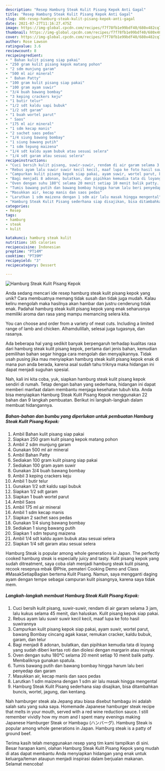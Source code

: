 ```yaml
---
description: "Resep Hamburg Steak Kulit Pisang Kepok Anti Gagal"
title: "Resep Hamburg Steak Kulit Pisang Kepok Anti Gagal"
slug: 406-resep-hamburg-steak-kulit-pisang-kepok-anti-gagal
date: 2021-07-27T11:16:27.475Z
image: https://img-global.cpcdn.com/recipes/f7f78fb1e99bdf40/680x482cq70/hamburg-steak-kulit-pisang-kepok-foto-resep-utama.jpg
thumbnail: https://img-global.cpcdn.com/recipes/f7f78fb1e99bdf40/680x482cq70/hamburg-steak-kulit-pisang-kepok-foto-resep-utama.jpg
cover: https://img-global.cpcdn.com/recipes/f7f78fb1e99bdf40/680x482cq70/hamburg-steak-kulit-pisang-kepok-foto-resep-utama.jpg
author: Rose Lawson
ratingvalue: 3.6
reviewcount: 8
recipeingredient:
- " Bahan kulit pisang siap pakai"
- "250 gram kulit pisang kepok matang pohon"
- "2 sdm munjung garam"
- "500 ml air mineral"
- " Bahan Patty"
- "100 gram kulit pisang siap pakai"
- "100 gram ayam suwir"
- "3/4 buah bawang bombay"
- "3 keping crackers keju"
- "1 butir telur"
- "1/2 sdt kaldu sapi bubuk"
- "1/2 sdt garam"
- "1 buah wortel parut"
- " Saos"
- "175 ml air mineral"
- "1 sdm kecap manis"
- "2 sachet saos pedas"
- "1/4 siung bawang bombay"
- "1 siung bawang putih"
- "1 sdm tepung maizena"
- "1/4 sdt kaldu ayam bubuk atau sesuai selera"
- "1/4 sdt garam atau sesuai selera"
recipeinstructions:
- "Cuci bersih kulit pisang, suwir-suwir, rendam di air garam selama 3 jam, lalu kukus selama 45 menit, dan haluskan. Kulit pisang kepok siap pakai."
- "Rebus ayam lalu suwir suwir kecil kecil, maaf lupa ke foto hasil suwirannya"
- "Campurkan kulit pisang kepok siap pakai, ayam suwir, wortel parut, bawang Bombay cincang agak kasar, remukan cracker, kaldu bubuk, garam, dan telur"
- "Bagi menjadi 8 adonan, bulatkan, dan pipihkan kemudia tata di loyang yang sudah diberi kertas roti dan diolesi dengan margarin atau minyak"
- "Oven dengan suhu 180°C selama 20 menit setiap 10 menit balik patty. Membaliknya gunakan spatula."
- "Tumis bawang putih dan bawang bombay hingga harum lalu beri penyedap dan garam"
- "Masukkan air, kecap manis dan saos pedas"
- "Larutkan 1 sdm maizena dengan 1 sdm air lalu masak hingga mengental"
- "Hamburg Steak Kulit Pisang sederhana siap disajikan, bisa ditambahkan buncis, wortel, jagung, dan kentang."
categories:
- Resep
tags:
- hamburg
- steak
- kulit

katakunci: hamburg steak kulit 
nutrition: 165 calories
recipecuisine: Indonesian
preptime: "PT14M"
cooktime: "PT39M"
recipeyield: "3"
recipecategory: Dessert

---
```



![Hamburg Steak Kulit Pisang Kepok](https://img-global.cpcdn.com/recipes/f7f78fb1e99bdf40/680x482cq70/hamburg-steak-kulit-pisang-kepok-foto-resep-utama.jpg)

Anda sedang mencari ide resep hamburg steak kulit pisang kepok yang unik? Cara membuatnya memang tidak susah dan tidak juga mudah. Kalau keliru mengolah maka hasilnya akan hambar dan justru cenderung tidak enak. Padahal hamburg steak kulit pisang kepok yang enak seharusnya memiliki aroma dan rasa yang mampu memancing selera kita.

You can choose and order from a variety of meat cuts. Including a limited range of lamb and chicken. Alhamdulillah, selesai juga tugasnya, dan rasanya.

Ada beberapa hal yang sedikit banyak berpengaruh terhadap kualitas rasa dari hamburg steak kulit pisang kepok, pertama dari jenis bahan, kemudian pemilihan bahan segar hingga cara mengolah dan menyajikannya. Tidak usah pusing jika mau menyiapkan hamburg steak kulit pisang kepok enak di mana pun anda berada, karena asal sudah tahu triknya maka hidangan ini dapat menjadi suguhan spesial.


Nah, kali ini kita coba, yuk, siapkan hamburg steak kulit pisang kepok sendiri di rumah. Tetap dengan bahan yang sederhana, hidangan ini dapat memberi manfaat dalam membantu menjaga kesehatan tubuh kita. Anda bisa menyiapkan Hamburg Steak Kulit Pisang Kepok menggunakan 22 bahan dan 9 langkah pembuatan. Berikut ini langkah-langkah dalam membuat hidangannya.

<!--inarticleads1-->

##### Bahan-bahan dan bumbu yang diperlukan untuk pembuatan Hamburg Steak Kulit Pisang Kepok:

1. Ambil  Bahan kulit pisang siap pakai
1. Siapkan 250 gram kulit pisang kepok matang pohon
1. Ambil 2 sdm munjung garam
1. Gunakan 500 ml air mineral
1. Ambil  Bahan Patty
1. Sediakan 100 gram kulit pisang siap pakai
1. Sediakan 100 gram ayam suwir
1. Gunakan 3/4 buah bawang bombay
1. Ambil 3 keping crackers keju
1. Ambil 1 butir telur
1. Gunakan 1/2 sdt kaldu sapi bubuk
1. Siapkan 1/2 sdt garam
1. Siapkan 1 buah wortel parut
1. Ambil  Saos
1. Ambil 175 ml air mineral
1. Ambil 1 sdm kecap manis
1. Siapkan 2 sachet saos pedas
1. Gunakan 1/4 siung bawang bombay
1. Sediakan 1 siung bawang putih
1. Siapkan 1 sdm tepung maizena
1. Ambil 1/4 sdt kaldu ayam bubuk atau sesuai selera
1. Siapkan 1/4 sdt garam atau sesuai selera


Hamburg Steak is popular among whole generations in Japan. The perfectly cooked hamburg steak is especially juicy and tasty. Kulit pisang kepok yang sudah ditreatment, saya coba olah menjadi hamburg steak kulit pisang, recook resepnya mbak @Phie, pemateri Cooking Demo and Class #MasakSetiapBagian bertema Kulit Pisang. Namun, saya mengganti daging ayam dengan tempe sebagai campuran kulit pisangnya, karena saya tidak mem. 

<!--inarticleads2-->

##### Langkah-langkah membuat Hamburg Steak Kulit Pisang Kepok:

1. Cuci bersih kulit pisang, suwir-suwir, rendam di air garam selama 3 jam, lalu kukus selama 45 menit, dan haluskan. Kulit pisang kepok siap pakai.
1. Rebus ayam lalu suwir suwir kecil kecil, maaf lupa ke foto hasil suwirannya
1. Campurkan kulit pisang kepok siap pakai, ayam suwir, wortel parut, bawang Bombay cincang agak kasar, remukan cracker, kaldu bubuk, garam, dan telur
1. Bagi menjadi 8 adonan, bulatkan, dan pipihkan kemudia tata di loyang yang sudah diberi kertas roti dan diolesi dengan margarin atau minyak
1. Oven dengan suhu 180°C selama 20 menit setiap 10 menit balik patty. Membaliknya gunakan spatula.
1. Tumis bawang putih dan bawang bombay hingga harum lalu beri penyedap dan garam
1. Masukkan air, kecap manis dan saos pedas
1. Larutkan 1 sdm maizena dengan 1 sdm air lalu masak hingga mengental
1. Hamburg Steak Kulit Pisang sederhana siap disajikan, bisa ditambahkan buncis, wortel, jagung, dan kentang.


Nah hamburger steak ala Jepang atau biasa disebut hambagu ini adalah salah satu yang suka saya. Homemade Japanese hamburger steak recipe that melts in your mouth, served with a red wine reduction sauce. I still remember vividly how my mom and I spent many evenings making Japanese Hamburger Steak or Hambagu (ハンバーグ). Hamburg Steak is popular among whole generations in Japan. Hamburg steak is a patty of ground beef. 

Terima kasih telah menggunakan resep yang tim kami tampilkan di sini. Besar harapan kami, olahan Hamburg Steak Kulit Pisang Kepok yang mudah di atas dapat membantu Anda menyiapkan hidangan yang enak untuk keluarga/teman ataupun menjadi inspirasi dalam berjualan makanan. Selamat mencoba!
